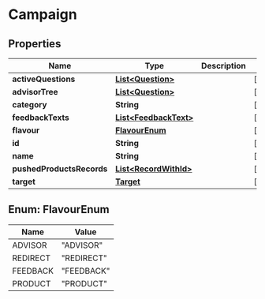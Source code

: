 
# Campaign

## Properties
Name | Type | Description | Notes
------------ | ------------- | ------------- | -------------
**activeQuestions** | [**List&lt;Question&gt;**](Question.md) |  |  [optional]
**advisorTree** | [**List&lt;Question&gt;**](Question.md) |  |  [optional]
**category** | **String** |  |  [optional]
**feedbackTexts** | [**List&lt;FeedbackText&gt;**](FeedbackText.md) |  |  [optional]
**flavour** | [**FlavourEnum**](#FlavourEnum) |  |  [optional]
**id** | **String** |  |  [optional]
**name** | **String** |  |  [optional]
**pushedProductsRecords** | [**List&lt;RecordWithId&gt;**](RecordWithId.md) |  |  [optional]
**target** | [**Target**](Target.md) |  |  [optional]


<a name="FlavourEnum"></a>
## Enum: FlavourEnum
Name | Value
---- | -----
ADVISOR | &quot;ADVISOR&quot;
REDIRECT | &quot;REDIRECT&quot;
FEEDBACK | &quot;FEEDBACK&quot;
PRODUCT | &quot;PRODUCT&quot;



